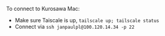 To connect to Kurosawa Mac:

- Make sure Taiscale is up, `tailscale up; tailscale status`
- Connect via `ssh janpaulpl@100.120.14.34 -p 22`